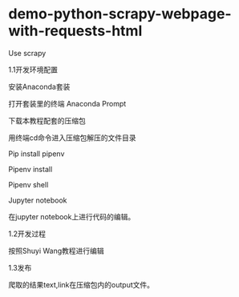 # demo-python-scrapy-webpage-with-requests-html
Use scrapy 

1.1开发环境配置

  安装Anaconda套装

  打开套装里的终端 Anaconda Prompt

  下载本教程配套的压缩包

  用终端cd命令进入压缩包解压的文件目录

  Pip install pipenv

  Pipenv install 

  Pipenv shell

  Jupyter notebook

  在jupyter notebook上进行代码的编辑。

1.2开发过程

  按照Shuyi Wang教程进行编辑

1.3发布

  爬取的结果text,link在压缩包内的output文件。

